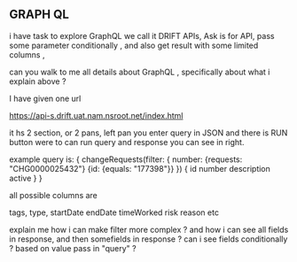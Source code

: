 ## GRAPH QL
i have task to explore GraphQL we call it DRIFT APIs,
Ask is for API, pass some parameter conditionally , and also get result with some limited columns ,

can you walk to me all details about GraphQL , specifically about what i explain above ?

I have given one url

https://api-s.drift.uat.nam.nsroot.net/index.html

it hs 2 section, or 2 pans, left pan you enter query in JSON and there is RUN button were to can run query and response you can see in right.

example query is:
{
    changeRequests(filter: {
        number: {requests: "CHG0000025432"}
        {id: {equals: "177398"}}
    })
    {
        id
        number
        description
        active
    }
}


all possible columns are 

tags,
type,
startDate
endDate
timeWorked
risk
reason 
etc

explain me how i can make filter more complex ? and how i can see all fields in response, and then somefields in response ? can i see fields conditionally ? based on value pass in "query" ?